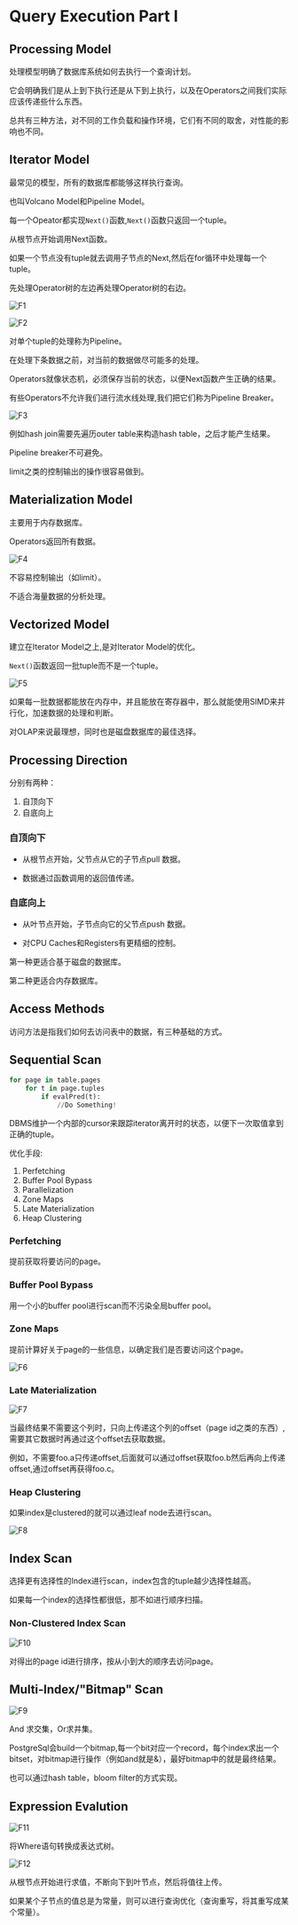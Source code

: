 # Query Execution Part I

## Processing Model

处理模型明确了数据库系统如何去执行一个查询计划。

它会明确我们是从上到下执行还是从下到上执行，以及在Operators之间我们实际应该传递些什么东西。

总共有三种方法，对不同的工作负载和操作环境，它们有不同的取舍，对性能的影响也不同。

## Iterator Model

最常见的模型，所有的数据库都能够这样执行查询。

也叫Volcano Model和Pipeline Model。

每一个Opeator都实现`Next()`函数,`Next()`函数只返回一个tuple。

从根节点开始调用Next函数。

如果一个节点没有tuple就去调用子节点的Next,然后在for循环中处理每一个tuple。

先处理Operator树的左边再处理Operator树的右边。

![F1](./F1.png)

![F2](./F2.png)

对单个tuple的处理称为Pipeline。

在处理下条数据之前，对当前的数据做尽可能多的处理。

Operators就像状态机，必须保存当前的状态，以便Next函数产生正确的结果。

有些Operators不允许我们进行流水线处理,我们把它们称为Pipeline Breaker。

![F3](./F3.png)

例如hash join需要先遍历outer table来构造hash table，之后才能产生结果。

Pipeline breaker不可避免。

limit之类的控制输出的操作很容易做到。

## Materialization Model

主要用于内存数据库。

Operators返回所有数据。

![F4](./F4.png)

不容易控制输出（如limit）。

不适合海量数据的分析处理。

## Vectorized Model

建立在Iterator Model之上,是对Iterator Model的优化。

`Next()`函数返回一批tuple而不是一个tuple。

![F5](./F5.png)

如果每一批数据都能放在内存中，并且能放在寄存器中，那么就能使用SIMD来并行化，加速数据的处理和判断。

对OLAP来说最理想，同时也是磁盘数据库的最佳选择。

## Processing Direction

分别有两种：

1. 自顶向下
2. 自底向上

### 自顶向下

* 从根节点开始，父节点从它的子节点pull 数据。

* 数据通过函数调用的返回值传递。

### 自底向上

* 从叶节点开始，子节点向它的父节点push 数据。

* 对CPU Caches和Registers有更精细的控制。

第一种更适合基于磁盘的数据库。

第二种更适合内存数据库。

## Access Methods

访问方法是指我们如何去访问表中的数据，有三种基础的方式。

## Sequential Scan

```python
for page in table.pages
    for t in page.tuples 
        if evalPred(t):
            //Do Something!
```

DBMS维护一个内部的cursor来跟踪iterator离开时的状态，以便下一次取值拿到正确的tuple。

优化手段:

1. Perfetching
2. Buffer Pool Bypass
3. Parallelization
4. Zone Maps
5. Late Materialization
6. Heap Clustering

### Perfetching

提前获取将要访问的page。

### Buffer Pool Bypass

用一个小的buffer pool进行scan而不污染全局buffer pool。

### Zone Maps

提前计算好关于page的一些信息，以确定我们是否要访问这个page。

![F6](./F6.png)

### Late Materialization

![F7](./F7.png)

当最终结果不需要这个列时，只向上传递这个列的offset（page id之类的东西）,需要其它数据时再通过这个offset去获取数据。

例如，不需要foo.a只传递offset,后面就可以通过offset获取foo.b然后再向上传递offset,通过offset再获得foo.c。

### Heap Clustering

如果index是clustered的就可以通过leaf node去进行scan。

![F8](./F8.png)

## Index Scan

选择更有选择性的Index进行scan，index包含的tuple越少选择性越高。

如果每一个index的选择性都很低，那不如进行顺序扫描。

### Non-Clustered Index Scan

![F10](./F10.png)

对得出的page id进行排序，按从小到大的顺序去访问page。

## Multi-Index/"Bitmap" Scan

![F9](./F9.png)

And 求交集，Or求并集。

PostgreSql会build一个bitmap,每一个bit对应一个record，每个index求出一个bitset，对bitmap进行操作（例如and就是&），最好bitmap中的就是最终结果。

也可以通过hash table，bloom filter的方式实现。

## Expression Evalution

![F11](./F11.png)

将Where语句转换成表达式树。

![F12](./F12.png)

从根节点开始进行求值，不断向下到叶节点，然后将值往上传。

如果某个子节点的值总是为常量，则可以进行查询优化（查询重写，将其重写成某个常量）。